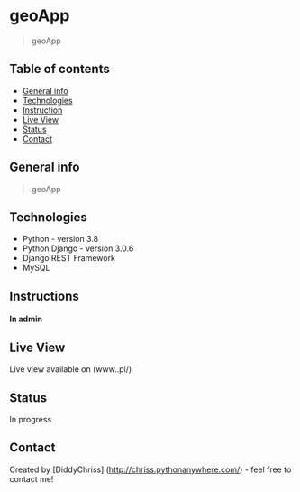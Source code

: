# geoApp
> geoApp
## Table of contents
* [General info](#general-info)
* [Technologies](#technologies)
* [Instruction](#instructions)
* [Live View](#live-view)
* [Status](#status)
* [Contact](#contact)

## General info
> geoApp

## Technologies
* Python - version 3.8
* Python Django - version 3.0.6
* Django REST Framework
* MySQL

## Instructions
#### In admin 

## Live View
Live view available on (www..pl/) 

## Status
In progress

## Contact
Created by [DiddyChriss] (http://chriss.pythonanywhere.com/) - feel free to contact me!
